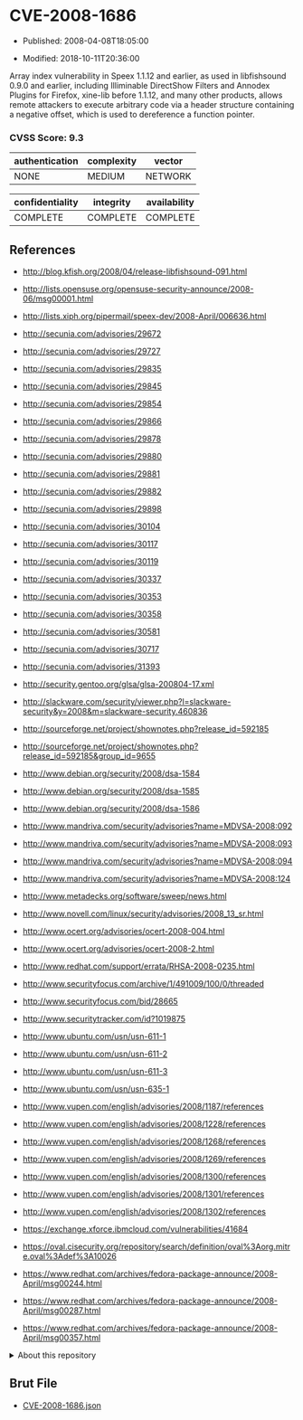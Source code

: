 # CVE-2008-1686

- Published: 2008-04-08T18:05:00

- Modified: 2018-10-11T20:36:00

Array index vulnerability in Speex 1.1.12 and earlier, as used in libfishsound 0.9.0 and earlier, including Illiminable DirectShow Filters and Annodex Plugins for Firefox, xine-lib before 1.1.12, and many other products, allows remote attackers to execute arbitrary code via a header structure containing a negative offset, which is used to dereference a function pointer.

### CVSS Score: **9.3**

| authentication | complexity | vector |
| --- | --- | --- |
| NONE | MEDIUM | NETWORK |

| confidentiality | integrity | availability |
| --- | --- | --- |
| COMPLETE | COMPLETE | COMPLETE |

## References

* http://blog.kfish.org/2008/04/release-libfishsound-091.html

* http://lists.opensuse.org/opensuse-security-announce/2008-06/msg00001.html

* http://lists.xiph.org/pipermail/speex-dev/2008-April/006636.html

* http://secunia.com/advisories/29672

* http://secunia.com/advisories/29727

* http://secunia.com/advisories/29835

* http://secunia.com/advisories/29845

* http://secunia.com/advisories/29854

* http://secunia.com/advisories/29866

* http://secunia.com/advisories/29878

* http://secunia.com/advisories/29880

* http://secunia.com/advisories/29881

* http://secunia.com/advisories/29882

* http://secunia.com/advisories/29898

* http://secunia.com/advisories/30104

* http://secunia.com/advisories/30117

* http://secunia.com/advisories/30119

* http://secunia.com/advisories/30337

* http://secunia.com/advisories/30353

* http://secunia.com/advisories/30358

* http://secunia.com/advisories/30581

* http://secunia.com/advisories/30717

* http://secunia.com/advisories/31393

* http://security.gentoo.org/glsa/glsa-200804-17.xml

* http://slackware.com/security/viewer.php?l=slackware-security&y=2008&m=slackware-security.460836

* http://sourceforge.net/project/shownotes.php?release_id=592185

* http://sourceforge.net/project/shownotes.php?release_id=592185&group_id=9655

* http://www.debian.org/security/2008/dsa-1584

* http://www.debian.org/security/2008/dsa-1585

* http://www.debian.org/security/2008/dsa-1586

* http://www.mandriva.com/security/advisories?name=MDVSA-2008:092

* http://www.mandriva.com/security/advisories?name=MDVSA-2008:093

* http://www.mandriva.com/security/advisories?name=MDVSA-2008:094

* http://www.mandriva.com/security/advisories?name=MDVSA-2008:124

* http://www.metadecks.org/software/sweep/news.html

* http://www.novell.com/linux/security/advisories/2008_13_sr.html

* http://www.ocert.org/advisories/ocert-2008-004.html

* http://www.ocert.org/advisories/ocert-2008-2.html

* http://www.redhat.com/support/errata/RHSA-2008-0235.html

* http://www.securityfocus.com/archive/1/491009/100/0/threaded

* http://www.securityfocus.com/bid/28665

* http://www.securitytracker.com/id?1019875

* http://www.ubuntu.com/usn/usn-611-1

* http://www.ubuntu.com/usn/usn-611-2

* http://www.ubuntu.com/usn/usn-611-3

* http://www.ubuntu.com/usn/usn-635-1

* http://www.vupen.com/english/advisories/2008/1187/references

* http://www.vupen.com/english/advisories/2008/1228/references

* http://www.vupen.com/english/advisories/2008/1268/references

* http://www.vupen.com/english/advisories/2008/1269/references

* http://www.vupen.com/english/advisories/2008/1300/references

* http://www.vupen.com/english/advisories/2008/1301/references

* http://www.vupen.com/english/advisories/2008/1302/references

* https://exchange.xforce.ibmcloud.com/vulnerabilities/41684

* https://oval.cisecurity.org/repository/search/definition/oval%3Aorg.mitre.oval%3Adef%3A10026

* https://www.redhat.com/archives/fedora-package-announce/2008-April/msg00244.html

* https://www.redhat.com/archives/fedora-package-announce/2008-April/msg00287.html

* https://www.redhat.com/archives/fedora-package-announce/2008-April/msg00357.html

<details>
<summary>About this repository</summary> 

  This repository is part of the project [Live Hack CVE](https://github.com/Live-Hack-CVE). Main website can be found [www.live-hack.org](https://www.live-hack.org) 
  
  Made by [Sn0wAlice](https://github.com/Sn0wAlice) for the people that care about security and need to have a feed of the latest CVEs. Hope you enjoy it, don't forget to star the repo and follow me on [Twitter](https://twitter.com/Sn0wAlice) and [Github](https://github.com/Sn0wAlice). And that is my [personnal website](https://www.alice-snow.me/)

  - [Home Page](https://github.com/Live-Hack-CVE)
  - [Framework](https://github.com/Live-Hack-CVE/cve-framework)
  - [CVE database](https://github.com/Live-Hack-CVE/full_database)
  - [Changelog](https://github.com/Live-Hack-CVE/Changelog)
</details>

## Brut File

* [CVE-2008-1686.json](https://raw.githubusercontent.com/Live-Hack-CVE/full_database/main/cves/2008/CVE-2008-1686.json)

